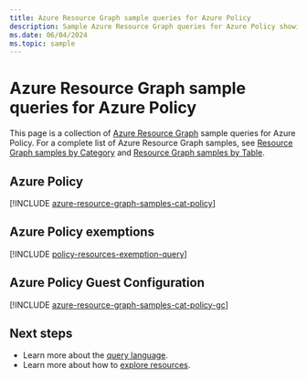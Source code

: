 ```yaml
---
title: Azure Resource Graph sample queries for Azure Policy
description: Sample Azure Resource Graph queries for Azure Policy showing use of resource types and tables to access Azure Policy related resources and properties.
ms.date: 06/04/2024
ms.topic: sample
---
```


# Azure Resource Graph sample queries for Azure Policy

This page is a collection of [Azure Resource Graph](../../resource-graph/overview.md) sample queries
for Azure Policy. For a complete list of Azure Resource Graph samples, see
[Resource Graph samples by Category](../../resource-graph/samples/samples-by-category.md) and
[Resource Graph samples by Table](../../resource-graph/samples/samples-by-table.md).

## Azure Policy

[!INCLUDE [azure-resource-graph-samples-cat-policy](../../includes/policy/azure-policy.md)]

## Azure Policy exemptions

[!INCLUDE [policy-resources-exemption-query](../../includes/policy/policy-resources-exemption-query.md)]

## Azure Policy Guest Configuration

[!INCLUDE [azure-resource-graph-samples-cat-policy-gc](../../includes/policy/azure-policy-guest-configuration.md)]

## Next steps

- Learn more about the [query language](../../resource-graph/concepts/query-language.md).
- Learn more about how to [explore resources](../../resource-graph/concepts/explore-resources.md).
